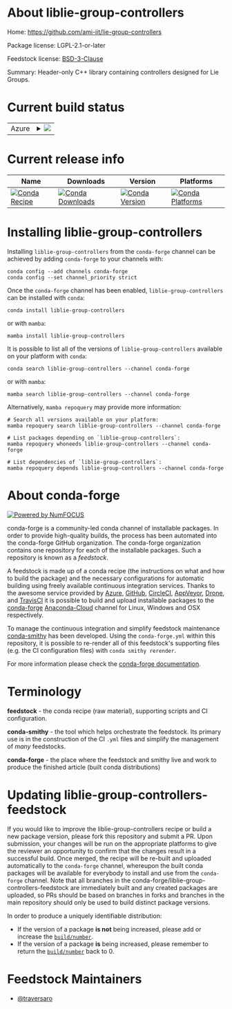 About liblie-group-controllers
==============================

Home: https://github.com/ami-iit/lie-group-controllers

Package license: LGPL-2.1-or-later

Feedstock license: [BSD-3-Clause](https://github.com/conda-forge/liblie-group-controllers-feedstock/blob/main/LICENSE.txt)

Summary: Header-only C++ library containing controllers designed for Lie Groups.

Current build status
====================


<table>
    
  <tr>
    <td>Azure</td>
    <td>
      <details>
        <summary>
          <a href="https://dev.azure.com/conda-forge/feedstock-builds/_build/latest?definitionId=17582&branchName=main">
            <img src="https://dev.azure.com/conda-forge/feedstock-builds/_apis/build/status/liblie-group-controllers-feedstock?branchName=main">
          </a>
        </summary>
        <table>
          <thead><tr><th>Variant</th><th>Status</th></tr></thead>
          <tbody><tr>
              <td>linux_64</td>
              <td>
                <a href="https://dev.azure.com/conda-forge/feedstock-builds/_build/latest?definitionId=17582&branchName=main">
                  <img src="https://dev.azure.com/conda-forge/feedstock-builds/_apis/build/status/liblie-group-controllers-feedstock?branchName=main&jobName=linux&configuration=linux%20linux_64_" alt="variant">
                </a>
              </td>
            </tr><tr>
              <td>linux_aarch64</td>
              <td>
                <a href="https://dev.azure.com/conda-forge/feedstock-builds/_build/latest?definitionId=17582&branchName=main">
                  <img src="https://dev.azure.com/conda-forge/feedstock-builds/_apis/build/status/liblie-group-controllers-feedstock?branchName=main&jobName=linux&configuration=linux%20linux_aarch64_" alt="variant">
                </a>
              </td>
            </tr><tr>
              <td>linux_ppc64le</td>
              <td>
                <a href="https://dev.azure.com/conda-forge/feedstock-builds/_build/latest?definitionId=17582&branchName=main">
                  <img src="https://dev.azure.com/conda-forge/feedstock-builds/_apis/build/status/liblie-group-controllers-feedstock?branchName=main&jobName=linux&configuration=linux%20linux_ppc64le_" alt="variant">
                </a>
              </td>
            </tr><tr>
              <td>osx_64</td>
              <td>
                <a href="https://dev.azure.com/conda-forge/feedstock-builds/_build/latest?definitionId=17582&branchName=main">
                  <img src="https://dev.azure.com/conda-forge/feedstock-builds/_apis/build/status/liblie-group-controllers-feedstock?branchName=main&jobName=osx&configuration=osx%20osx_64_" alt="variant">
                </a>
              </td>
            </tr><tr>
              <td>win_64</td>
              <td>
                <a href="https://dev.azure.com/conda-forge/feedstock-builds/_build/latest?definitionId=17582&branchName=main">
                  <img src="https://dev.azure.com/conda-forge/feedstock-builds/_apis/build/status/liblie-group-controllers-feedstock?branchName=main&jobName=win&configuration=win%20win_64_" alt="variant">
                </a>
              </td>
            </tr>
          </tbody>
        </table>
      </details>
    </td>
  </tr>
</table>

Current release info
====================

| Name | Downloads | Version | Platforms |
| --- | --- | --- | --- |
| [![Conda Recipe](https://img.shields.io/badge/recipe-liblie--group--controllers-green.svg)](https://anaconda.org/conda-forge/liblie-group-controllers) | [![Conda Downloads](https://img.shields.io/conda/dn/conda-forge/liblie-group-controllers.svg)](https://anaconda.org/conda-forge/liblie-group-controllers) | [![Conda Version](https://img.shields.io/conda/vn/conda-forge/liblie-group-controllers.svg)](https://anaconda.org/conda-forge/liblie-group-controllers) | [![Conda Platforms](https://img.shields.io/conda/pn/conda-forge/liblie-group-controllers.svg)](https://anaconda.org/conda-forge/liblie-group-controllers) |

Installing liblie-group-controllers
===================================

Installing `liblie-group-controllers` from the `conda-forge` channel can be achieved by adding `conda-forge` to your channels with:

```
conda config --add channels conda-forge
conda config --set channel_priority strict
```

Once the `conda-forge` channel has been enabled, `liblie-group-controllers` can be installed with `conda`:

```
conda install liblie-group-controllers
```

or with `mamba`:

```
mamba install liblie-group-controllers
```

It is possible to list all of the versions of `liblie-group-controllers` available on your platform with `conda`:

```
conda search liblie-group-controllers --channel conda-forge
```

or with `mamba`:

```
mamba search liblie-group-controllers --channel conda-forge
```

Alternatively, `mamba repoquery` may provide more information:

```
# Search all versions available on your platform:
mamba repoquery search liblie-group-controllers --channel conda-forge

# List packages depending on `liblie-group-controllers`:
mamba repoquery whoneeds liblie-group-controllers --channel conda-forge

# List dependencies of `liblie-group-controllers`:
mamba repoquery depends liblie-group-controllers --channel conda-forge
```


About conda-forge
=================

[![Powered by
NumFOCUS](https://img.shields.io/badge/powered%20by-NumFOCUS-orange.svg?style=flat&colorA=E1523D&colorB=007D8A)](https://numfocus.org)

conda-forge is a community-led conda channel of installable packages.
In order to provide high-quality builds, the process has been automated into the
conda-forge GitHub organization. The conda-forge organization contains one repository
for each of the installable packages. Such a repository is known as a *feedstock*.

A feedstock is made up of a conda recipe (the instructions on what and how to build
the package) and the necessary configurations for automatic building using freely
available continuous integration services. Thanks to the awesome service provided by
[Azure](https://azure.microsoft.com/en-us/services/devops/), [GitHub](https://github.com/),
[CircleCI](https://circleci.com/), [AppVeyor](https://www.appveyor.com/),
[Drone](https://cloud.drone.io/welcome), and [TravisCI](https://travis-ci.com/)
it is possible to build and upload installable packages to the
[conda-forge](https://anaconda.org/conda-forge) [Anaconda-Cloud](https://anaconda.org/)
channel for Linux, Windows and OSX respectively.

To manage the continuous integration and simplify feedstock maintenance
[conda-smithy](https://github.com/conda-forge/conda-smithy) has been developed.
Using the ``conda-forge.yml`` within this repository, it is possible to re-render all of
this feedstock's supporting files (e.g. the CI configuration files) with ``conda smithy rerender``.

For more information please check the [conda-forge documentation](https://conda-forge.org/docs/).

Terminology
===========

**feedstock** - the conda recipe (raw material), supporting scripts and CI configuration.

**conda-smithy** - the tool which helps orchestrate the feedstock.
                   Its primary use is in the construction of the CI ``.yml`` files
                   and simplify the management of *many* feedstocks.

**conda-forge** - the place where the feedstock and smithy live and work to
                  produce the finished article (built conda distributions)


Updating liblie-group-controllers-feedstock
===========================================

If you would like to improve the liblie-group-controllers recipe or build a new
package version, please fork this repository and submit a PR. Upon submission,
your changes will be run on the appropriate platforms to give the reviewer an
opportunity to confirm that the changes result in a successful build. Once
merged, the recipe will be re-built and uploaded automatically to the
`conda-forge` channel, whereupon the built conda packages will be available for
everybody to install and use from the `conda-forge` channel.
Note that all branches in the conda-forge/liblie-group-controllers-feedstock are
immediately built and any created packages are uploaded, so PRs should be based
on branches in forks and branches in the main repository should only be used to
build distinct package versions.

In order to produce a uniquely identifiable distribution:
 * If the version of a package **is not** being increased, please add or increase
   the [``build/number``](https://docs.conda.io/projects/conda-build/en/latest/resources/define-metadata.html#build-number-and-string).
 * If the version of a package **is** being increased, please remember to return
   the [``build/number``](https://docs.conda.io/projects/conda-build/en/latest/resources/define-metadata.html#build-number-and-string)
   back to 0.

Feedstock Maintainers
=====================

* [@traversaro](https://github.com/traversaro/)

